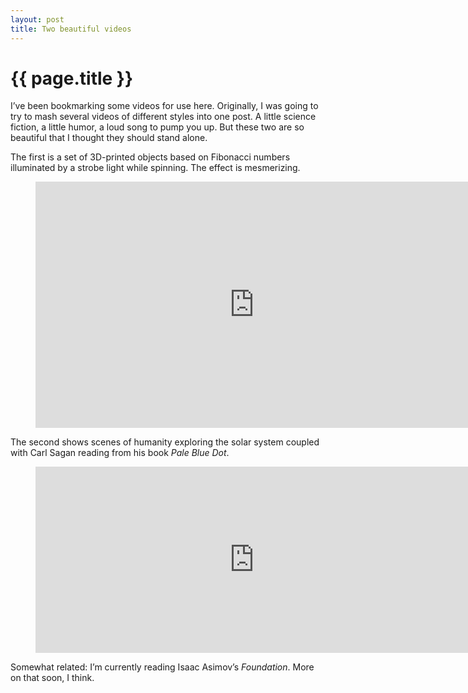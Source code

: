 ```yaml
---
layout: post
title: Two beautiful videos
---
```


# {{ page.title }}

I’ve been bookmarking some videos for use here. Originally, I was going to try to mash several videos of different styles into one post. A little science fiction, a little humor, a loud song to pump you up. But these two are so beautiful that I thought they should stand alone.

The first is a set of 3D-printed objects based on Fibonacci numbers illuminated by a strobe light while spinning. The effect is mesmerizing.

<figure>
  <iframe src="https://player.vimeo.com/video/116582567" scrolling="no" width="700" height="394" frameborder="0"></iframe>
</figure>

The second shows scenes of humanity exploring the solar system coupled with Carl Sagan reading from his book *Pale Blue Dot*.

<figure>
  <iframe src="https://player.vimeo.com/video/108650530" scrolling="no" width="700" height="298" frameborder="0"></iframe>
</figure>

Somewhat related: I’m currently reading Isaac Asimov’s *Foundation*. More on that soon, I think.

